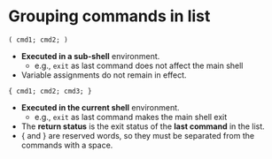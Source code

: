 # Grouping commands in list

`( cmd1; cmd2; )`

- **Executed in a sub-shell** environment.
    - e.g., `exit` as last command does not affect the main shell
- Variable assignments do not remain in effect.

`{ cmd1; cmd2; cmd3; }`

  - **Executed in the current shell** environment.
      - e.g., `exit` as last command makes the main shell exit
  - The **return status** is the exit status of the **last command** in the list.
  - { and } are reserved words, so they must be separated from the commands with
    a space.

